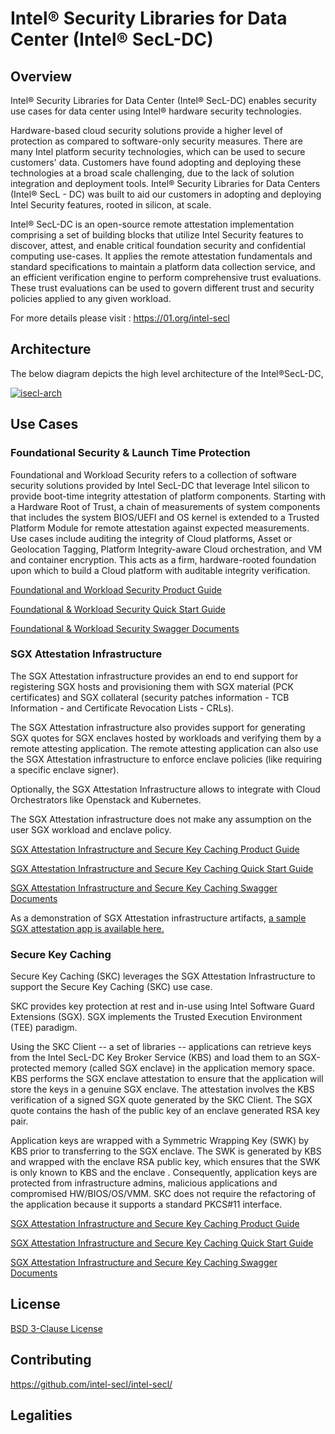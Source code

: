 # Intel® Security Libraries for Data Center (Intel® SecL-DC)

## Overview 

Intel® Security Libraries for Data Center (Intel® SecL-DC) enables security use cases for data center using Intel® hardware security technologies.

Hardware-based cloud security solutions provide a higher level of protection as compared to software-only security measures. There are many Intel platform security technologies, which can be used to secure customers' data. Customers have found adopting and deploying these technologies at a broad scale challenging, due to the lack of solution integration and deployment tools. Intel® Security Libraries for Data Centers (Intel® SecL - DC) was built to aid our customers in adopting and deploying Intel Security features, rooted in silicon, at scale.

Intel® SecL-DC is an open-source remote attestation implementation comprising a set of building blocks that utilize Intel Security features to discover, attest, and enable critical foundation security and confidential computing use-cases. It applies the remote attestation fundamentals and standard specifications to maintain a platform data collection service, and an efficient verification engine to perform comprehensive trust evaluations. These trust evaluations can be used to govern different trust and security policies applied to any given workload.

For more details please visit : <https://01.org/intel-secl>

## Architecture

The below diagram depicts the high level architecture of the Intel®SecL-DC,

[![isecl-arch](https://github.com/intel-secl/intel-secl/raw/v3.5.0/docs/diagrams/isecl-arch.png)](https://github.com/intel-secl/intel-secl/raw/v3.5.0/docs/diagrams/isecl-arch.png)

## Use Cases

### Foundational Security & Launch Time Protection

Foundational and Workload Security refers to a collection of software security solutions provided by Intel SecL-DC that leverage Intel silicon to provide boot-time integrity attestation of platform components. Starting with a Hardware Root of Trust, a chain of measurements of system components that includes the system BIOS/UEFI and OS kernel is extended to a Trusted Platform Module for remote attestation against expected measurements. Use cases include auditing the integrity of Cloud platforms, Asset or Geolocation Tagging, Platform Integrity-aware Cloud orchestration, and VM and container encryption. This acts as a firm, hardware-rooted foundation upon which to build a Cloud platform with auditable integrity verification.

[Foundational and Workload Security Product Guide](https://github.com/intel-secl/docs/blob/v3.6/develop/product-guides/Foundational%20%26%20Workload%20Security.md)

[Foundational & Workload Security Quick Start Guide](https://github.com/intel-secl/docs/blob/v3.6/develop/quick-start-guides/Foundational%20%26%20Workload%20Security.md)

[Foundational & Workload Security Swagger Documents](https://github.com/intel-secl/docs/tree/v3.6/develop/swagger-docs/foundational-and-workload-security)

### SGX Attestation Infrastructure

The SGX Attestation infrastructure provides an end to end support for registering SGX hosts and provisioning them with SGX material (PCK certificates) and SGX collateral (security patches information - TCB Information - and Certificate Revocation Lists - CRLs).

The SGX Attestation infrastructure also provides support for generating SGX quotes for SGX enclaves hosted by workloads and verifying them by a remote attesting application. The remote attesting application can also use the SGX Attestation infrastructure to enforce enclave policies (like requiring a specific enclave signer).

Optionally, the SGX Attestation Infrastructure allows to integrate with Cloud Orchestrators like Openstack and Kubernetes.

The SGX Attestation infrastructure does not make any assumption on the user SGX workload and enclave policy.

[SGX Attestation Infrastructure and Secure Key Caching Product Guide](https://github.com/intel-secl/docs/blob/v4.0/develop/product-guides/SGX%20Infrastructure.md)

[SGX Attestation Infrastructure and Secure Key Caching Quick Start Guide](https://github.com/intel-secl/docs/tree/v4.0/develop/quick-start-guides)

[SGX Attestation Infrastructure and Secure Key Caching Swagger Documents](https://github.com/intel-secl/docs/tree/v4.0/develop/swagger-docs/sgx-infrastructure)

As a demonstration of SGX Attestation infrastructure artifacts, [a sample SGX attestation app is available here.](https://github.com/intel-secl/utils/tree/v4.0/develop/tools/sample-sgx-attestation)

### Secure Key Caching

Secure Key Caching (SKC) leverages the SGX Attestation Infrastructure to support the Secure Key Caching (SKC) use case.

SKC provides key protection at rest and in-use using Intel Software Guard Extensions (SGX). SGX implements the Trusted Execution Environment (TEE) paradigm.

Using the SKC Client -- a set of libraries -- applications can retrieve keys from the Intel SecL-DC Key Broker Service (KBS) and load them to an SGX-protected memory (called SGX enclave) in the application memory space. KBS performs the SGX enclave attestation to ensure that the application will store the keys in a genuine SGX enclave. The attestation involves the KBS verification of a signed SGX quote generated by the SKC Client. The SGX quote contains the hash of the public key of an enclave generated RSA key pair.

Application keys are wrapped with a Symmetric Wrapping Key (SWK) by KBS prior to transferring to the SGX enclave. The SWK is generated by KBS and wrapped with the enclave RSA public key, which ensures that the SWK is only known to KBS and the enclave . Consequently, application keys are protected from infrastructure admins, malicious applications and compromised HW/BIOS/OS/VMM. SKC does not require the refactoring of the application because it supports a standard PKCS#11 interface.

[SGX Attestation Infrastructure and Secure Key Caching Product Guide](https://github.com/intel-secl/docs/blob/v4.0/develop/product-guides/SGX%20Infrastructure.md)

[SGX Attestation Infrastructure and Secure Key Caching Quick Start Guide](https://github.com/intel-secl/docs/tree/v4.0/develop/quick-start-guides/)

[SGX Attestation Infrastructure and Secure Key Caching Swagger Documents](https://github.com/intel-secl/docs/tree/v4.0/develop/swagger-docs/sgx-infrastructure)

## License

[BSD 3-Clause License](https://opensource.org/licenses/BSD-3-Clause)

## Contributing

<https://github.com/intel-secl/intel-secl/>

## Legalities
